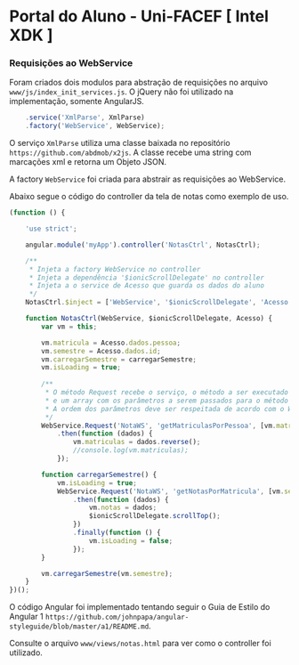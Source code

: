 # Portal do Aluno - Uni-FACEF [ Intel XDK ]

### Requisições ao WebService
Foram criados dois modulos para abstração de requisições no arquivo `www/js/index_init_services.js`. O jQuery não foi utilizado na implementação, somente AngularJS.
```js
    .service('XmlParse', XmlParse)
    .factory('WebService', WebService);
```
O serviço `XmlParse` utiliza uma classe baixada no repositório `https://github.com/abdmob/x2js`.
A classe recebe uma string com marcações xml e retorna um Objeto JSON.

A factory `WebService` foi criada para abstrair as requisições ao WebService.

Abaixo segue o código do controller da tela de notas como exemplo de uso.

```js
(function () {

    'use strict';

    angular.module('myApp').controller('NotasCtrl', NotasCtrl);

    /**
     * Injeta a factory WebService no controller
     * Injeta a dependência '$ionicScrollDelegate' no controller
     * Injeta a o service de Acesso que guarda os dados do aluno
     */
    NotasCtrl.$inject = ['WebService', '$ionicScrollDelegate', 'Acesso'];

    function NotasCtrl(WebService, $ionicScrollDelegate, Acesso) {
        var vm = this;

        vm.matricula = Acesso.dados.pessoa;
        vm.semestre = Acesso.dados.id;
        vm.carregarSemestre = carregarSemestre;
        vm.isLoading = true;
        
        /**
         * O método Request recebe o serviço, o método a ser executado
         * e um array com os parâmetros a serem passados para o método
         * A ordem dos parâmetros deve ser respeitada de acordo com o WebService
         */
        WebService.Request('NotaWS', 'getMatriculasPorPessoa', [vm.matricula])
            .then(function (dados) {
                vm.matriculas = dados.reverse();
                //console.log(vm.matriculas);
            });

        function carregarSemestre() {
            vm.isLoading = true;
            WebService.Request('NotaWS', 'getNotasPorMatricula', [vm.semestre])
                .then(function (dados) {
                    vm.notas = dados;
                    $ionicScrollDelegate.scrollTop();
                })
                .finally(function () {
                    vm.isLoading = false;
                });
        }

        vm.carregarSemestre(vm.semestre);
    }
})();

```
O código Angular foi implementado tentando seguir o Guia de Estilo do Angular 1 `https://github.com/johnpapa/angular-styleguide/blob/master/a1/README.md`.

Consulte o arquivo `www/views/notas.html` para ver como o controller foi utilizado.